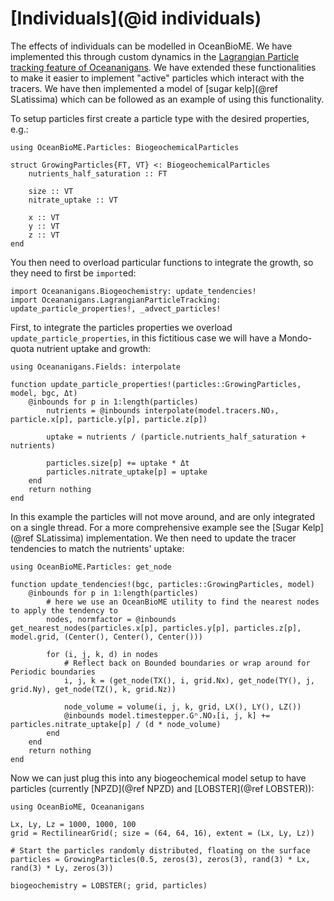 # [Individuals](@id individuals)

The effects of individuals can be modelled in OceanBioME. We have implemented this through custom dynamics in the [Lagrangian Particle tracking feature of Oceananigans](https://clima.github.io/OceananigansDocumentation/stable/model_setup/lagrangian_particles/). We have extended these functionalities to make it easier to implement "active" particles which interact with the tracers. We have then implemented a model of [sugar kelp](@ref SLatissima) which can be followed as an example of using this functionality.

To setup particles first create a particle type with the desired properties, e.g.:

```@example particles
using OceanBioME.Particles: BiogeochemicalParticles

struct GrowingParticles{FT, VT} <: BiogeochemicalParticles 
    nutrients_half_saturation :: FT

    size :: VT
    nitrate_uptake :: VT

    x :: VT
    y :: VT
    z :: VT
end
```

You then need to overload particular functions to integrate the growth, so they need to first be `import`ed:

```@example particles
import Oceananigans.Biogeochemistry: update_tendencies!
import Oceananigans.LagrangianParticleTracking: update_particle_properties!, _advect_particles!
```

First, to integrate the particles properties we overload `update_particle_properties`, in this fictitious case we will have a Mondo-quota nutrient uptake and growth:

```@example particles
using Oceananigans.Fields: interpolate

function update_particle_properties!(particles::GrowingParticles, model, bgc, Δt)
    @inbounds for p in 1:length(particles)
        nutrients = @inbounds interpolate(model.tracers.NO₃, particle.x[p], particle.y[p], particle.z[p])

        uptake = nutrients / (particle.nutrients_half_saturation + nutrients)

        particles.size[p] += uptake * Δt
        particles.nitrate_uptake[p] = uptake
    end
    return nothing
end
```

In this example the particles will not move around, and are only integrated on a single thread. For a more comprehensive example see the [Sugar Kelp](@ref SLatissima) implementation. We then need to update the tracer tendencies to match the nutrients' uptake:

```@example particles
using OceanBioME.Particles: get_node

function update_tendencies!(bgc, particles::GrowingParticles, model)
    @inbounds for p in 1:length(particles)
        # here we use an OceanBioME utility to find the nearest nodes to apply the tendency to
        nodes, normfactor = @inbounds get_nearest_nodes(particles.x[p], particles.y[p], particles.z[p], model.grid, (Center(), Center(), Center()))

        for (i, j, k, d) in nodes 
            # Reflect back on Bounded boundaries or wrap around for Periodic boundaries
            i, j, k = (get_node(TX(), i, grid.Nx), get_node(TY(), j, grid.Ny), get_node(TZ(), k, grid.Nz))

            node_volume = volume(i, j, k, grid, LX(), LY(), LZ())
            @inbounds model.timestepper.Gⁿ.NO₃[i, j, k] += particles.nitrate_uptake[p] / (d * node_volume)
        end
    end
    return nothing
end
```

Now we can just plug this into any biogeochemical model setup to have particles (currently [NPZD](@ref NPZD) and [LOBSTER](@ref LOBSTER)):

```@example particles
using OceanBioME, Oceananigans

Lx, Ly, Lz = 1000, 1000, 100
grid = RectilinearGrid(; size = (64, 64, 16), extent = (Lx, Ly, Lz))

# Start the particles randomly distributed, floating on the surface
particles = GrowingParticles(0.5, zeros(3), zeros(3), rand(3) * Lx, rand(3) * Ly, zeros(3))

biogeochemistry = LOBSTER(; grid, particles)
```
